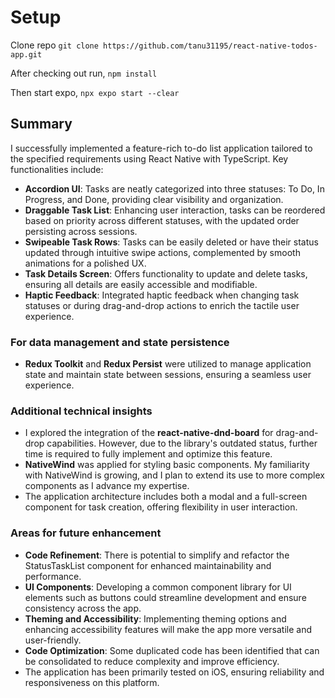# Setup

Clone repo
`git clone https://github.com/tanu31195/react-native-todos-app.git`

After checking out run,
`npm install`

Then start expo,
`npx expo start --clear`

## Summary

I successfully implemented a feature-rich to-do list application tailored to the specified requirements using React Native with TypeScript. Key functionalities include:

- **Accordion UI**: Tasks are neatly categorized into three statuses: To Do, In Progress, and Done, providing clear visibility and organization.
- **Draggable Task List**: Enhancing user interaction, tasks can be reordered based on priority across different statuses, with the updated order persisting across sessions.
- **Swipeable Task Rows**: Tasks can be easily deleted or have their status updated through intuitive swipe actions, complemented by smooth animations for a polished UX.
- **Task Details Screen**: Offers functionality to update and delete tasks, ensuring all details are easily accessible and modifiable.
- **Haptic Feedback**: Integrated haptic feedback when changing task statuses or during drag-and-drop actions to enrich the tactile user experience.

### For data management and state persistence

- **Redux Toolkit** and **Redux Persist** were utilized to manage application state and maintain state between sessions, ensuring a seamless user experience.

### Additional technical insights

- I explored the integration of the **react-native-dnd-board** for drag-and-drop capabilities. However, due to the library's outdated status, further time is required to fully implement and optimize this feature.
- **NativeWind** was applied for styling basic components. My familiarity with NativeWind is growing, and I plan to extend its use to more complex components as I advance my expertise.
- The application architecture includes both a modal and a full-screen component for task creation, offering flexibility in user interaction.

### Areas for future enhancement

- **Code Refinement**: There is potential to simplify and refactor the StatusTaskList component for enhanced maintainability and performance.
- **UI Components**: Developing a common component library for UI elements such as buttons could streamline development and ensure consistency across the app.
- **Theming and Accessibility**: Implementing theming options and enhancing accessibility features will make the app more versatile and user-friendly.
- **Code Optimization**: Some duplicated code has been identified that can be consolidated to reduce complexity and improve efficiency.
- The application has been primarily tested on iOS, ensuring reliability and responsiveness on this platform.
